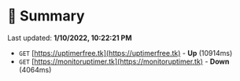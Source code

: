 # 📖 Summary
Last updated: **1/10/2022, 10:22:21 PM**

- `GET` [https://uptimerfree.tk](https://uptimerfree.tk) - **Up** (10914ms)
- `GET` [https://monitoruptimer.tk](https://monitoruptimer.tk) - **Down** (4064ms)
